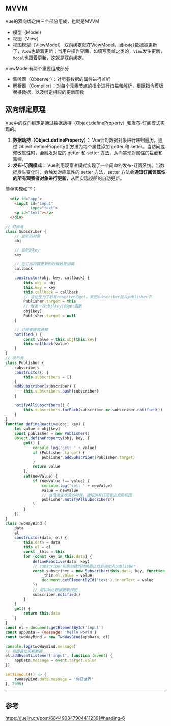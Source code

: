 ## MVVM
Vue的双向绑定由三个部分组成，也就是MVVM
- 模型（Model）
- 视图（View）
- 视图模型（ViewModel）
双向绑定就在ViewModel，当`Model`数据被更新了，`View`也跟着更新；当用户操作界面，如填写表单之类的，`View`发生更新，`Model`也跟着更新，这就是双向绑定。

ViewModel有两个重要组成部分
- 监听器（Observer）：对所有数据的属性进行监听
- 解析器（Compiler）：对每个元素节点的指令进行扫描和解析，根据指令模版替换数据，以及绑定相应的更新函数
## 双向绑定原理
Vue中的双向绑定是通过数据劫持（Object.defineProperty）和发布-订阅模式实现的。
1. **数据劫持（Object.defineProperty）：** Vue会对数据对象进行递归遍历，通过 Object.defineProperty() 方法为每个属性添加 getter 和 setter。当访问或修改属性时，会触发对应的 getter 和 setter 方法，从而实现对属性的拦截和监控。
2. **发布-订阅模式：** Vue利用观察者模式实现了一个简单的发布-订阅系统。当数据发生变化时，会触发对应属性的 setter 方法，setter 方法会**通知订阅该属性的所有观察者对象进行更新**，从而实现视图的自动更新。


简单实现如下：
```html
  <div id="app">
    <input id="input"
           type="text">
    <p id="text"></p>
  </div>
```

```javascript
// 订阅者
class Subscriber {
    // 监听的对象
    obj

    // 监听的key
    key

    // 在订阅内容更新的时候触发回调
    callback

    constructor(obj, key, callback) {
        this.obj = obj
        this.key = key
        this.callback = callback
        // 这边是为了触发reactive的get，来把subscriber加入publisher中
        Publisher.target = this
        // 触发一次obj[key]的get函数
        obj[key]
        Publisher.target = null
    }

    // 订阅者接收通知
    notified() {
        const value = this.obj[this.key]
        this.callback(value)
    }
}
// 发布者
class Publisher {
    subscribers
    constructor() {
        this.subscribers = []
    }
    addSubscriber(subscriber) {
        this.subscribers.push(subscriber)
    }

    notifyAllSubscribers() {
        this.subscribers.forEach(subscriber => subscriber.notified())
    }
}
function defineReactive(obj, key) {
    let value = obj[key]
    const publisher = new Publisher()
    Object.defineProperty(obj, key, {
        get() {
            console.log('get: ' + value)
            if (Publisher.target) {
                publisher.addSubscriber(Publisher.target)
            }
            return value
        },
        set(newValue) {
            if (newValue !== value) {
                console.log('set: ' + newValue)
                value = newValue
                // 当值发生改变的时候，通知所有订阅者去更新视图
                publisher.notifyAllSubscribers()
            }
        }
    })
}
class TwoWayBind {
    data
    el
    constructor(data, el) {
        this.data = data
        this.el = el
        const _this = this
        for (const key in this.data) {
            defineReactive(data, key)
            // subscriber实例创建的时候要让他自动加入publisher
            const subscriber = new Subscriber(this.data, key, function (value) {
                _this.el.value = value
                document.getElementById('text').innerText = value
            })
            // 用初始化数据更新视图
            subscriber.notified()
        }
    }
    get() {
        return this.data
    }
}
const el = document.getElementById('input')
const appData = {message: 'hello world'}
const twoWayBind = new TwoWayBind(appData, el)

console.log(twoWayBind.message)
// 视图变化更新数据
el.addEventListener('input', function (event) {
    appData.message = event.target.value
})

setTimeout(() => {
    twoWayBind.data.message = '你好世界'
}, 2000)

```


--- 
## 参考
https://juejin.cn/post/6844903479044112391#heading-6
